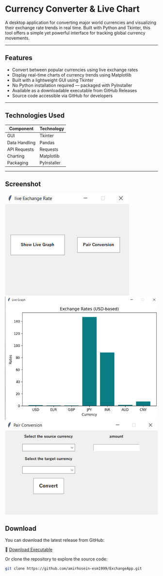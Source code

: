 # Currency Converter & Live Chart

A desktop application for converting major world currencies and visualizing their exchange rate trends in real time. Built with Python and Tkinter, this tool offers a simple yet powerful interface for tracking global currency movements.

---

## Features

- Convert between popular currencies using live exchange rates
- Display real-time charts of currency trends using Matplotlib
- Built with a lightweight GUI using Tkinter
- No Python installation required — packaged with PyInstaller
- Available as a downloadable executable from GitHub Releases
- Source code accessible via GitHub for developers

---

## Technologies Used

| Component     | Technology               |
|---------------|--------------------------|
| GUI           | Tkinter                  |
| Data Handling | Pandas                   |
| API Requests  | Requests                 |
| Charting      | Matplotlib               |
| Packaging     | PyInstaller              |

---

## Screenshot

![Homepage](screenshots/Homepage.png)
![Livegraph](screenshots/Livegraph.png)
![Conversionpage](screenshots/Conversionpage.png)



## Download

You can download the latest release from GitHub:

🔗 [Download Executable](https://github.com/amirhosein-esm1999/ExchangeApp/releases/download/1.0.1/main.exe)

Or clone the repository to explore the source code:

```bash
git clone https://github.com/amirhosein-esm1999/ExchangeApp.git




















